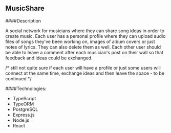 ## MusicShare

####Description

A social network for musicians where they can share song ideas in order to create music. Each user has a personal profile where they can upload audio files of songs they've been working on, images of album covers or just notes of lyrics. They can also delete them as well. Each other user should be able to leave a comment after each musician's post on their wall so that feedback and ideas could be exchanged.

/* still not quite sure if each user will have a profile or just some users will connect at the same time, exchange ideas and then leave the space - to be continued */

####Technologies:
 - TypeScript
 - TypeORM
 - PostgreSQL
 - Express.js
 - Node.js
 - React
